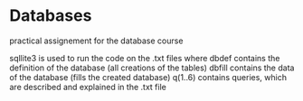 # Databases
practical assignement for the database course

sqllite3 is used to run the code on the .txt files 
 where 
  dbdef contains the definition of the database (all creations of the tables)
  dbfill contains the data of the database (fills the created database)
  q(1..6) contains queries, which are described and explained in the .txt file
